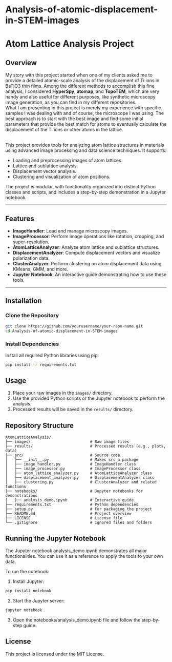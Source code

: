 # Analysis-of-atomic-displacement-in-STEM-images

# Atom Lattice Analysis Project

## Overview
My story with this project started when one of my clients asked me to provide a detailed atomic-scale analysis of the displacement of Ti ions in BaTiO3 thin films. Among the different methods to accomplish this fine analysis, I considered **HyperSpy**, **atomap**, and **TopoTEM**, which are very handy and also useful for different purposes, like synthetic microscopy image generation, as you can find in my different repositories.  
What I am presenting in this project is merely my experience with specific samples I was dealing with and of course, the microscope I was using. The best approach is to start with the best image and find some initial parameters that provide the best match for atoms to eventually calculate the displacement of the Ti ions or other atoms in the lattice. <br><br>

This project provides tools for analyzing atom lattice structures in materials using advanced image processing and data science techniques. It supports:
- Loading and preprocessing images of atom lattices.
- Lattice and sublattice analysis.
- Displacement vector analysis.
- Clustering and visualization of atom positions.

The project is modular, with functionality organized into distinct Python classes and scripts, and includes a step-by-step demonstration in a Jupyter notebook.

---

## Features
- **ImageHandler**: Load and manage microscopy images.
- **ImageProcessor**: Perform image operations like rotation, cropping, and super-resolution.
- **AtomLatticeAnalyzer**: Analyze atom lattice and sublattice structures.
- **DisplacementAnalyzer**: Compute displacement vectors and visualize polarization data.
- **ClusterAnalyzer**: Perform clustering on atom displacement data using KMeans, GMM, and more.
- **Jupyter Notebook**: An interactive guide demonstrating how to use these tools.

---

## Installation

### Clone the Repository
```bash
git clone https://github.com/yourusername/your-repo-name.git
cd Analysis-of-atomic-displacement-in-STEM-images
```
### Install Dependencies
Install all required Python libraries using pip:
```bash
pip install -r requirements.txt
```

## Usage
1. Place your raw images in the `images/` directory.
2. Use the provided Python scripts or the Jupyter notebook to perform the analysis.
3. Processed results will be saved in the `results/` directory.

## Repository Structure
```
AtomLatticeAnalysis/
├── images/                          # Raw image files
├── results/                         # Processed results (e.g., plots, data)
├── src/                             # Source code
│   ├── __init__.py                  # Makes src a package
│   ├── image_handler.py             # ImageHandler class
│   ├── image_processor.py           # ImageProcessor class
│   ├── atom_lattice_analyzer.py     # AtomLatticeAnalyzer class
│   ├── displacement_analyzer.py     # DisplacementAnalyzer class
│   ├── clustering.py                # ClusterAnalyzer and related functions
├── notebooks/                       # Jupyter notebooks for demonstrations
│   ├── analysis_demo.ipynb          # Interactive guide
├── requirements.txt                 # Python dependencies
├── setup.py                         # For packaging the project
├── README.md                        # Project overview
├── LICENSE                          # License file
└── .gitignore                       # Ignored files and folders
```
## Running the Jupyter Notebook
The Jupyter notebook analysis_demo.ipynb demonstrates all major functionalities. You can use it as a reference to apply the tools to your own data.

To run the notebook:
1. Install Jupyter:
```bash
pip install notebook
```
2. Start the Jupyter server:
```bash
jupyter notebook
```
3. Open the notebooks/analysis_demo.ipynb file and follow the step-by-step guide.

## License
This project is licensed under the MIT License.









